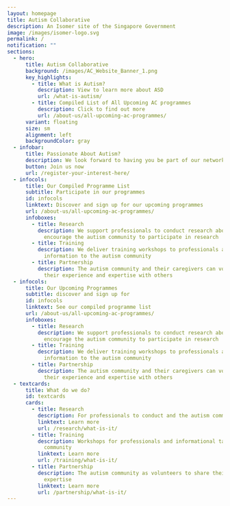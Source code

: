 ```yaml
---
layout: homepage
title: Autism Collaborative
description: An Isomer site of the Singapore Government
image: /images/isomer-logo.svg
permalink: /
notification: ""
sections:
  - hero:
      title: Autism Collaborative
      background: /images/AC_Website_Banner_1.png
      key_highlights:
        - title: What is Autism?
          description: View to learn more about ASD
          url: /what-is-autism/
        - title: Compiled List of All Upcoming AC programmes
          description: Click to find out more
          url: /about-us/all-upcoming-ac-programmes/
      variant: floating
      size: sm
      alignment: left
      backgroundColor: gray
  - infobar:
      title: Passionate About Autism?
      description: We look forward to having you be part of our network
      button: Join us now
      url: /register-your-interest-here/
  - infocols:
      title: Our Compiled Programme List
      subtitle: Participate in our programmes
      id: infocols
      linktext: Discover and sign up for our upcoming programmes
      url: /about-us/all-upcoming-ac-programmes/
      infoboxes:
        - title: Research
          description: We support professionals to conduct research about autism and
            encourage the autism community to participate in research
        - title: Training
          description: We deliver training workshops to professionals and bring
            information to the autism community
        - title: Partnership
          description: The autism community and their caregivers can volunteer to share
            their experience and expertise with others
  - infocols:
      title: Our Upcoming Programmes
      subtitle: discover and sign up for
      id: infocols
      linktext: See our compiled programme list
      url: /about-us/all-upcoming-ac-programmes/
      infoboxes:
        - title: Research
          description: We support professionals to conduct research about autism and
            encourage the autism community to participate in research
        - title: Training
          description: We deliver training workshops to professionals and bring
            information to the autism community
        - title: Partnership
          description: The autism community and their caregivers can volunteer to share
            their experience and expertise with others
  - textcards:
      title: What do we do?
      id: textcards
      cards:
        - title: Research
          description: For professionals to conduct and the autism community to participate
          linktext: Learn more
          url: /research/what-is-it/
        - title: Training
          description: Workshops for professionals and informational talks for the autism
            community
          linktext: Learn more
          url: /training/what-is-it/
        - title: Partnership
          description: The autism community as volunteers to share their experience and
            expertise
          linktext: Learn more
          url: /partnership/what-is-it/
---
```

